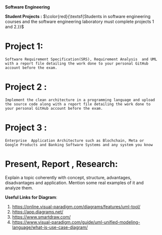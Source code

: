**Software Engineering**

**Student Projects :** 
$\color{red}{\textsf{Students in software engineering courses and the software engineering laboratory must complete projects 1 and 2.}}$
# **Project 1:**
	Software Requirement Specification(SRS), Requirement Analysis  and UML with a report file detailing the work done to your personal GitHub account before the exam.

# **Project 2 :** 
	Implement the clean architecture in a programming language and upload the source code along with a report file detailing the work done to your personal GitHub account before the exam.

# **Project 3 :**
	Enterprise  Application Architecture such as Blochchain, Meta or Google Products and Banking Software Systems and any system you know

# **Present,  Report , Research:**
Explain a topic coherently with concept, structure, advantages, disadvantages 	and  application. Mention some real examples of it and analyze them.


**Useful Links for Diagram**:
1. https://online.visual-paradigm.com/diagrams/features/uml-tool/
2. https://app.diagrams.net/
3. https://www.smartdraw.com/
4. https://www.visual-paradigm.com/guide/uml-unified-modeling-language/what-is-use-case-diagram/



